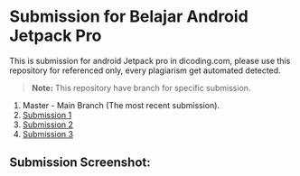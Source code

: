 # Submission for Belajar Android Jetpack Pro
This is submission for android Jetpack pro in dicoding.com, please use this repository for referenced only, every plagiarism get automated detected.

>**Note:** This repository have branch for specific submission.

  1. Master - Main Branch (The most recent submission).
  2. <a href="https://github.com/MohFahmi27/MyJetpackProSubmission/tree/submission-1">Submission 1</a>
  3. <a href="https://github.com/MohFahmi27/MyJetpackProSubmission/tree/submission-2">Submission 2</a>
  4. <a href="https://github.com/MohFahmi27/MyJetpackProSubmission/tree/submission-3">Submission 3</a>

## Submission Screenshot:
<p align="center">
</p>
